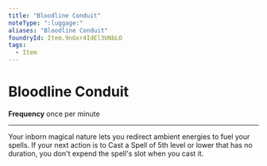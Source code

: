 ```yaml
---
title: "Bloodline Conduit"
noteType: ":luggage:"
aliases: "Bloodline Conduit"
foundryId: Item.9nGxr4IdEl3UNbLO
tags:
  - Item
---
```


# Bloodline Conduit

**Frequency** once per minute

* * *

Your inborn magical nature lets you redirect ambient energies to fuel your spells. If your next action is to Cast a Spell of 5th level or lower that has no duration, you don't expend the spell's slot when you cast it.
